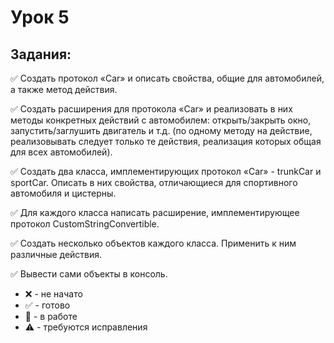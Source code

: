 # Урок 5
## Задания:

:white_check_mark: Создать протокол «Car» и описать свойства, общие для автомобилей, а также метод действия. <br/>

:white_check_mark: Создать расширения для протокола «Car» и реализовать в них методы конкретных действий с автомобилем: открыть/закрыть окно, запустить/заглушить двигатель и т.д. (по одному методу на действие, реализовывать следует только те действия, реализация которых общая для всех автомобилей). <br/>

:white_check_mark: Создать два класса, имплементирующих протокол «Car» - trunkCar и sportСar. Описать в них свойства, отличающиеся для спортивного автомобиля и цистерны. <br/>

:white_check_mark: Для каждого класса написать расширение, имплементирующее протокол CustomStringConvertible. <br/>

:white_check_mark: Создать несколько объектов каждого класса. Применить к ним различные действия. <br/>

:white_check_mark: Вывести сами объекты в консоль. <br/>


* :x: - не начато
* :white_check_mark: - готово
* :memo: - в работе
* :warning: - требуются исправления
